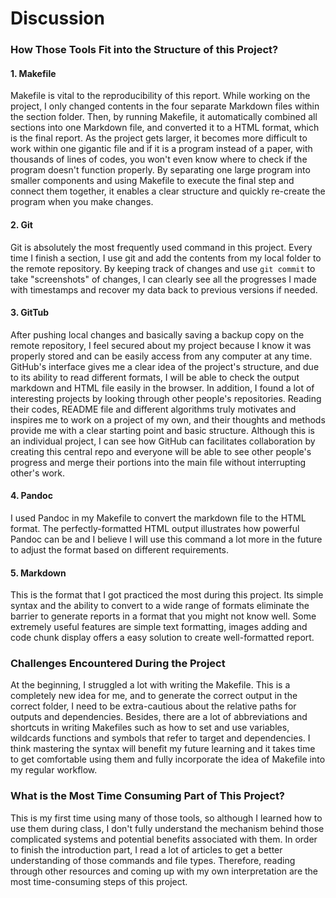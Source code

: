 # Discussion

### How Those Tools Fit into the Structure of this Project?

#### 1. Makefile

Makefile is vital to the reproducibility of this report. While working on the project, I only changed contents in the four separate Markdown files within the section folder. Then, by running Makefile, it automatically combined all sections into one Markdown file, and converted it to a HTML format, which is the final report. As the project gets larger, it becomes more difficult to work within one gigantic file and if it is a program instead of a paper, with thousands of lines of codes, you won't even know where to check if the program doesn't function properly. By separating one large program into smaller components and using Makefile to execute the final step and connect them together, it enables a clear structure and quickly re-create the program when you make changes. 

#### 2. Git

Git is absolutely the most frequently used command in this project. Every time I finish a section, I use git and add the contents from my local folder to the remote repository. By keeping track of changes and use `git commit` to take "screenshots" of changes, I can clearly see all the progresses I made with timestamps and recover my data back to previous versions if needed. 

#### 3. GitTub

After pushing local changes and basically saving a backup copy on the remote repository, I feel secured about my project because I know it was properly stored and can be easily access from any computer at any time. GitHub's interface gives me a clear idea of the project's structure, and due to its ability to read different formats, I will be able to check the output markdown and HTML file easily in the browser. In addition, I found a lot of interesting projects by looking through other people's repositories. Reading their codes, README file and different algorithms truly motivates and inspires me to work on a project of my own, and their thoughts and methods provide me with a clear starting point and basic structure. Although this is an individual project, I can see how GitHub can facilitates collaboration by creating this central repo and everyone will be able to see other people's progress and merge their portions into the main file without interrupting other's work.

#### 4. Pandoc

I used Pandoc in my Makefile to convert the markdown file to the HTML format. The perfectly-formatted HTML output illustrates how powerful Pandoc can be and I believe I will use this command a lot more in the future to adjust the format based on different requirements.

#### 5. Markdown

This is the format that I got practiced the most during this project. Its simple syntax and the ability to convert to a wide range of formats eliminate the barrier to generate reports in a format that you might not know well. Some extremely useful features are simple text formatting, images adding and code chunk display offers a easy solution to create well-formatted report. 

### Challenges Encountered During the Project

At the beginning, I struggled a lot with writing the Makefile. This is a completely new idea for me, and to generate the correct output in the correct folder, I need to be extra-cautious about the relative paths for outputs and dependencies. Besides, there are a lot of abbreviations and shortcuts in writing Makefiles such as how to set and use variables, wildcards functions and symbols that refer to target and dependencies. I think mastering the syntax will benefit my future learning and it takes time to get comfortable using them and fully incorporate the idea of Makefile into my regular workflow. 


### What is the Most Time Consuming Part of This Project?


This is my first time using many of those tools, so although I learned how to use them during class, I don't fully understand the mechanism behind those complicated systems and potential benefits associated with them. In order to finish the introduction part, I read a lot of articles to get a better understanding of those commands and file types. Therefore, reading through other resources and coming up with my own interpretation are the most time-consuming steps of this project. 


